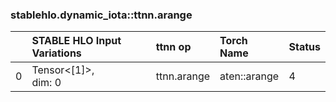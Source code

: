 
### stablehlo.dynamic_iota::ttnn.arange


||STABLE HLO Input Variations|ttnn op|Torch Name|Status|
| :--- | :--- | :--- | :--- | :--- |
|0|Tensor<[1]>,<br>dim: 0<br>|ttnn.arange|aten::arange|4|
